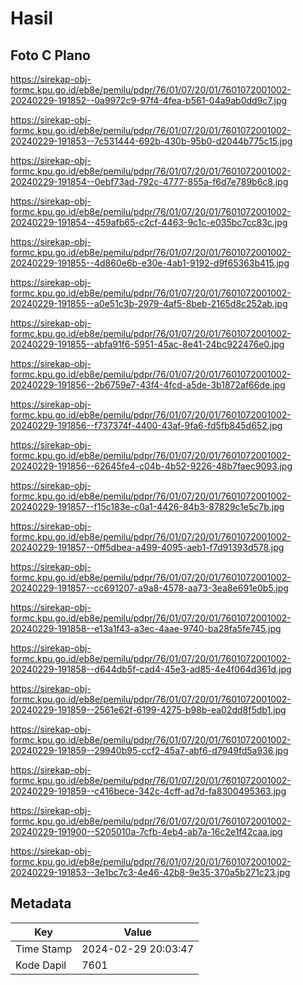 # Hasil

## Foto C Plano

https://sirekap-obj-formc.kpu.go.id/eb8e/pemilu/pdpr/76/01/07/20/01/7601072001002-20240229-191852--0a9972c9-97f4-4fea-b561-04a9ab0dd9c7.jpg

https://sirekap-obj-formc.kpu.go.id/eb8e/pemilu/pdpr/76/01/07/20/01/7601072001002-20240229-191853--7c531444-692b-430b-95b0-d2044b775c15.jpg

https://sirekap-obj-formc.kpu.go.id/eb8e/pemilu/pdpr/76/01/07/20/01/7601072001002-20240229-191854--0ebf73ad-792c-4777-855a-f6d7e789b6c8.jpg

https://sirekap-obj-formc.kpu.go.id/eb8e/pemilu/pdpr/76/01/07/20/01/7601072001002-20240229-191854--459afb65-c2cf-4463-9c1c-e035bc7cc83c.jpg

https://sirekap-obj-formc.kpu.go.id/eb8e/pemilu/pdpr/76/01/07/20/01/7601072001002-20240229-191855--4d860e6b-e30e-4ab1-9192-d9f65363b415.jpg

https://sirekap-obj-formc.kpu.go.id/eb8e/pemilu/pdpr/76/01/07/20/01/7601072001002-20240229-191855--a0e51c3b-2979-4af5-8beb-2165d8c252ab.jpg

https://sirekap-obj-formc.kpu.go.id/eb8e/pemilu/pdpr/76/01/07/20/01/7601072001002-20240229-191855--abfa91f6-5951-45ac-8e41-24bc922476e0.jpg

https://sirekap-obj-formc.kpu.go.id/eb8e/pemilu/pdpr/76/01/07/20/01/7601072001002-20240229-191856--2b6759e7-43f4-4fcd-a5de-3b1872af66de.jpg

https://sirekap-obj-formc.kpu.go.id/eb8e/pemilu/pdpr/76/01/07/20/01/7601072001002-20240229-191856--f737374f-4400-43af-9fa6-fd5fb845d652.jpg

https://sirekap-obj-formc.kpu.go.id/eb8e/pemilu/pdpr/76/01/07/20/01/7601072001002-20240229-191856--62645fe4-c04b-4b52-9226-48b7faec9093.jpg

https://sirekap-obj-formc.kpu.go.id/eb8e/pemilu/pdpr/76/01/07/20/01/7601072001002-20240229-191857--f15c183e-c0a1-4426-84b3-87829c1e5c7b.jpg

https://sirekap-obj-formc.kpu.go.id/eb8e/pemilu/pdpr/76/01/07/20/01/7601072001002-20240229-191857--0ff5dbea-a499-4095-aeb1-f7d91393d578.jpg

https://sirekap-obj-formc.kpu.go.id/eb8e/pemilu/pdpr/76/01/07/20/01/7601072001002-20240229-191857--cc691207-a9a8-4578-aa73-3ea8e691e0b5.jpg

https://sirekap-obj-formc.kpu.go.id/eb8e/pemilu/pdpr/76/01/07/20/01/7601072001002-20240229-191858--e13a1f43-a3ec-4aae-9740-ba28fa5fe745.jpg

https://sirekap-obj-formc.kpu.go.id/eb8e/pemilu/pdpr/76/01/07/20/01/7601072001002-20240229-191858--d644db5f-cad4-45e3-ad85-4e4f064d361d.jpg

https://sirekap-obj-formc.kpu.go.id/eb8e/pemilu/pdpr/76/01/07/20/01/7601072001002-20240229-191859--2561e62f-6199-4275-b98b-ea02dd8f5db1.jpg

https://sirekap-obj-formc.kpu.go.id/eb8e/pemilu/pdpr/76/01/07/20/01/7601072001002-20240229-191859--29940b95-ccf2-45a7-abf6-d7949fd5a936.jpg

https://sirekap-obj-formc.kpu.go.id/eb8e/pemilu/pdpr/76/01/07/20/01/7601072001002-20240229-191859--c416bece-342c-4cff-ad7d-fa8300495363.jpg

https://sirekap-obj-formc.kpu.go.id/eb8e/pemilu/pdpr/76/01/07/20/01/7601072001002-20240229-191900--5205010a-7cfb-4eb4-ab7a-16c2e1f42caa.jpg

https://sirekap-obj-formc.kpu.go.id/eb8e/pemilu/pdpr/76/01/07/20/01/7601072001002-20240229-191853--3e1bc7c3-4e46-42b8-9e35-370a5b271c23.jpg


## Metadata

| Key        | Value               |
| ---------- | ------------------- |
| Time Stamp | 2024-02-29 20:03:47 |
| Kode Dapil | 7601                |



